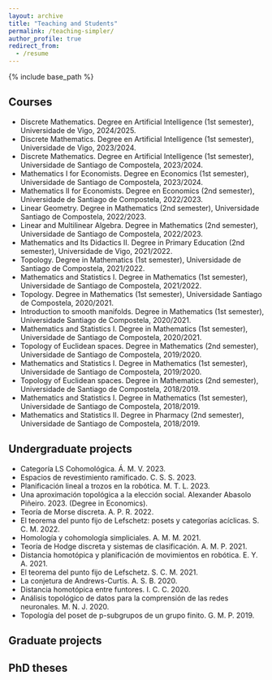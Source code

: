 ```yaml
---
layout: archive
title: "Teaching and Students"
permalink: /teaching-simpler/
author_profile: true
redirect_from:
  - /resume
---
```


{% include base_path %}



## Courses

* Discrete Mathematics. Degree en Artificial Intelligence (1st semester), Universidade de Vigo, 2024/2025.
* Discrete Mathematics. Degree en Artificial Intelligence (1st semester), Universidade de Vigo, 2023/2024.
* Discrete Mathematics. Degree en Artificial Intelligence (1st semester), Universidade de Santiago de Compostela, 2023/2024.
* Mathematics I for Economists. Degree en Economics (1st semester), Universidade de Santiago de Compostela, 2023/2024.
* Mathematics II for Economists. Degree en Economics (2nd semester), Universidade de Santiago de Compostela, 2022/2023.
* Linear Geometry. Degree in Mathematics (2nd semester), Universidade Santiago de Compostela, 2022/2023.
* Linear and Multilinear Algebra. Degree in Mathematics (2nd semester), Universidade de Santiago de Compostela, 2022/2023.
* Mathematics and Its Didactics II. Degree in Primary Education (2nd semester), Universidade de Vigo, 2021/2022.
* Topology. Degree in Mathematics (1st semester), Universidade de Santiago de Compostela, 2021/2022.
* Mathematics and Statistics I. Degree in Mathematics (1st semester), Universidade de Santiago de Compostela, 2021/2022.
* Topology. Degree in Mathematics (1st semester), Universidade Santiago de Compostela, 2020/2021.
* Introduction to smooth manifolds. Degree in Mathematics (1st semester), Universidade Santiago de Compostela, 2020/2021.
* Mathematics and Statistics I. Degree in Mathematics (1st semester), Universidade de Santiago de Compostela, 2020/2021.
* Topology of Euclidean spaces. Degree in Mathematics (2nd semester), Universidade de Santiago de Compostela, 2019/2020.
* Mathematics and Statistics I. Degree in Mathematics (1st semester), Universidade de Santiago de Compostela, 2019/2020.
* Topology of Euclidean spaces. Degree in Mathematics (2nd semester), Universidade de Santiago de Compostela, 2018/2019.
* Mathematics and Statistics I. Degree in Mathematics (1st semester), Universidade de Santiago de Compostela, 2018/2019.
* Mathematics and Statistics II. Degree in Pharmacy (2nd semester), Universidade de Santiago de Compostela, 2018/2019.




## Undergraduate projects

* Categoría LS Cohomológica. Á. M. V. 2023.
* Espacios de revestimiento ramificado. C. S. S. 2023.
* Planificación lineal a trozos en la robótica. M. T. L. 2023.
* Una aproximación topológica a la elección social. Alexander Abasolo Piñeiro. 2023. (Degree in Economics). 
* Teoría de Morse discreta. A. P. R. 2022.
* El teorema del punto fijo de Lefschetz: posets y categorías acíclicas. S. C. M. 2022.
* Homología y cohomología simpliciales. A. M. M. 2021.
* Teoría de Hodge discreta y sistemas de clasificación. A. M. P. 2021.
* Distancia homotópica y planificación de movimientos en robótica. E. Y. A. 2021.
* El teorema del punto fijo de Lefschetz. S. C. M. 2021.
* La conjetura de Andrews-Curtis. A. S. B. 2020.
* Distancia homotópica entre funtores. I. C. C. 2020.
* Análisis topológico de datos para la comprensión de las redes neuronales. M. N. J. 2020.
* Topología del poset de p-subgrupos de un grupo finito. G. M. P. 2019.

## Graduate projects



## PhD theses

